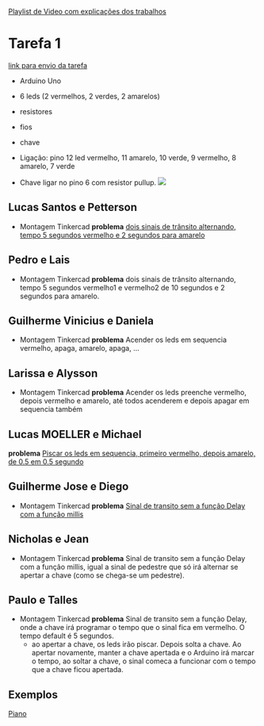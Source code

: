 
[Playlist de Video com explicações dos trabalhos](https://www.youtube.com/playlist?list=PLcvOyD_LMr6ndBJroa2ntrAHbdzV45R70)


# Tarefa 1

[link para envio da tarefa](https://forms.gle/GXUSFzQG3ZHTEa5R9)

* Arduino Uno
* 6 leds (2 vermelhos, 2 verdes, 2 amarelos)
* resistores
* fios
* chave

* Ligação: pino 12 led vermelho, 11 amarelo, 10 verde, 9 vermelho, 8 amarelo, 7 verde
* Chave ligar no pino 6 com resistor pullup.
![](https://storage.ning.com/topology/rest/1.0/file/get/1979542696?profile=original) 

## Lucas Santos e Petterson

- Montagem Tinkercad
**problema** [dois sinais de trânsito alternando, tempo 5 segundos vermelho e 2 segundos para amarelo](https://www.tinkercad.com/things/25nI7fnTsYg-sinal-de-transito-com-delay-inf-351/editel?sharecode=p_rxSi2PIf965DznFXKPa0_xyB7MiZIHnVmk7KFTJlA)



## Pedro e Lais
- Montagem Tinkercad
**problema** dois sinais de trânsito alternando, tempo 5 segundos vermelho1 e vermelho2 de 10 segundos e 2 segundos para amarelo.


## Guilherme Vinicius e Daniela

- Montagem Tinkercad
**problema** Acender os leds em sequencia vermelho, apaga, amarelo, apaga, ...

## Larissa e Alysson

- Montagem Tinkercad
**problema** Acender os leds preenche vermelho, depois vermelho e amarelo, até todos acenderem e depois apagar em sequencia também

## Lucas MOELLER e Michael

**problema** [Piscar os leds em sequencia, primeiro vermelho, depois amarelo, de 0.5 em 0.5 segundo](https://www.tinkercad.com/things/gzECKLgOArQ-inf351-primeira-tarefa)


## Guilherme Jose e Diego

- Montagem Tinkercad
**problema** [Sinal de transito sem a função Delay com a função millis](https://www.tinkercad.com/things/cMV7qoWLB6w?sharecode=GMyMtfqJuqM8izTzzCqxnW4KhHoAcUk-9TMs5jI2AHw)



## Nicholas e Jean

- Montagem Tinkercad
**problema** Sinal de transito sem a função Delay com a função millis, igual a sinal de pedestre que só irá alternar se apertar a chave (como se chega-se um pedestre).


## Paulo e Talles

- Montagem Tinkercad
**problema** Sinal de transito sem a função Delay, onde a chave irá programar o tempo que o sinal fica em vermelho. O tempo default é 5 segundos. 
  * ao apertar a chave, os leds irão piscar. Depois solta a chave. Ao apertar novamente, manter a chave apertada e o Arduino irá marcar o tempo, ao soltar a chave, o sinal comeca a funcionar com o tempo que a chave ficou apertada.
  
  




## Exemplos

[Piano](https://www.instructables.com/IPiano-Electronic-Piano-With-Arduino-in-Tinkercad--1/)






